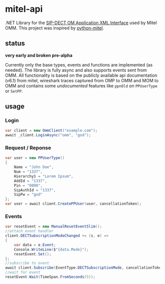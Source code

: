 # mitel-api

.NET Library for the [SIP-DECT OM Application XML Interface](https://www.mitel.com/-/media/aad0384omaxiomrel611-1.pdf) used by Mitel OMM. This project was inspired by [python-mitel](https://github.com/thomasDOTde/python-mitel/).

## status
**very early and broken pre-alpha**

Currently only the base types, events and functions are implemented (as needed). The library is fully async and also supports events sent from OMM. All functionality is based on the publicly available api documentation (v6.1) from mitel, wireshark traces captured from OMP to OMM and MOM to OMM and contains some *undocumented* features like `ppnOld` on `PPUserType` or `SetPP`.

## usage

### Login

``` csharp
var client = new OmmClient("example.com");
await _client.LoginAsync("omm", "god");
```

### Request / Reponse

``` csharp
var user = new PPUserType()
{
    Name = "John Doe",
    Num = "1337",
    Hierarchy1 = "Lorem Ipsum",
    AddId = "1337",
    Pin = "0000",
    SipAuthId = "1337",
    SipPw = "god"
};
var user = await client.CreatePPUser(user, cancellationToken);
```

### Events

``` csharp
var resetEvent = new ManualResetEventSlim();
//attach event handler
client.DECTSubscriptionModeChanged += (s, e) =>
{
    var data = e.Event;
    Console.WriteLine($"{data.Mode}");
    resetEvent.Set();
};
//subscribe to event
await client.Subscribe(EventType.DECTSubscriptionMode, cancellationToken);
//wait for event
resetEvent.Wait(TimeSpan.FromSeconds(5));
```